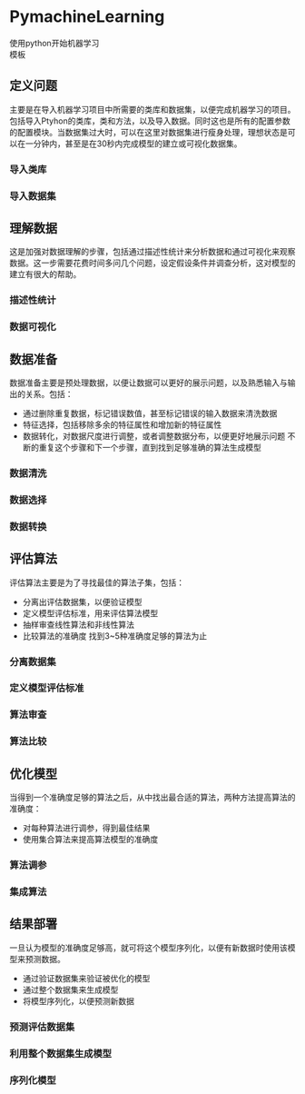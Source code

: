 # PymachineLearning
使用python开始机器学习<br>
模板
## 定义问题
主要是在导入机器学习项目中所需要的类库和数据集，以便完成机器学习的项目。包括导入Ptyhon的类库，类和方法，以及导入数据。同时这也是所有的配置参数的配置模块。当数据集过大时，可以在这里对数据集进行瘦身处理，理想状态是可以在一分钟内，甚至是在30秒内完成模型的建立或可视化数据集。
### 导入类库
### 导入数据集

## 理解数据
这是加强对数据理解的步骤，包括通过描述性统计来分析数据和通过可视化来观察数据。这一步需要花费时间多问几个问题，设定假设条件并调查分析，这对模型的建立有很大的帮助。
### 描述性统计
### 数据可视化

## 数据准备
数据准备主要是预处理数据，以便让数据可以更好的展示问题，以及熟悉输入与输出的关系。包括：
* 通过删除重复数据，标记错误数值，甚至标记错误的输入数据来清洗数据
* 特征选择，包括移除多余的特征属性和增加新的特征属性
* 数据转化，对数据尺度进行调整，或者调整数据分布，以便更好地展示问题
不断的重复这个步骤和下一个步骤，直到找到足够准确的算法生成模型

### 数据清洗
### 数据选择
### 数据转换

## 评估算法
评估算法主要是为了寻找最佳的算法子集，包括：
* 分离出评估数据集，以便验证模型
* 定义模型评估标准，用来评估算法模型
* 抽样审查线性算法和非线性算法
* 比较算法的准确度
找到3~5种准确度足够的算法为止

### 分离数据集
### 定义模型评估标准
### 算法审查
### 算法比较

## 优化模型
当得到一个准确度足够的算法之后，从中找出最合适的算法，两种方法提高算法的准确度：
* 对每种算法进行调参，得到最佳结果
* 使用集合算法来提高算法模型的准确度

### 算法调参
### 集成算法

## 结果部署
一旦认为模型的准确度足够高，就可将这个模型序列化，以便有新数据时使用该模型来预测数据。
* 通过验证数据集来验证被优化的模型
* 通过整个数据集来生成模型
* 将模型序列化，以便预测新数据

### 预测评估数据集
### 利用整个数据集生成模型
### 序列化模型